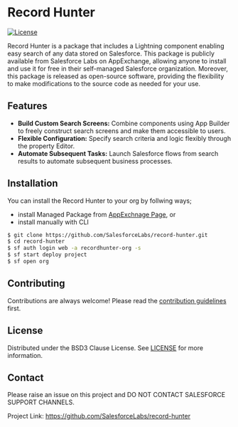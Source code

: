 # Record Hunter

[![License](https://img.shields.io/badge/License-BSD_3--Clause-blue.svg)](https://opensource.org/licenses/BSD-3-Clause)

Record Hunter is a package that includes a Lightning component enabling easy search of any data stored on Salesforce.
This package is publicly available from Salesforce Labs on AppExchange, allowing anyone to install and use it for free in their self-managed Salesforce organization.
Moreover, this package is released as open-source software, providing the flexibility to make modifications to the source code as needed for your use.

## Features

- **Build Custom Search Screens:** Combine components using App Builder to freely construct search screens and make them accessible to users.
- **Flexible Configuration:** Specify search criteria and logic flexibly through the property Editor.
- **Automate Subsequent Tasks:** Launch Salesforce flows from search results to automate subsequent business processes.

## Installation

You can install the Record Hunter to your org by follwing ways;
- install Managed Package from [AppExchnage Page](https://appexchange.salesforce.com/appxListingDetail?listingId=a0N3A00000FR4jTUAT), or
- install manually with CLI

```sh
$ git clone https://github.com/SalesforceLabs/record-hunter.git
$ cd record-hunter
$ sf auth login web -a recordhunter-org -s
$ sf start deploy project
$ sf open org
```

## Contributing

Contributions are always welcome! Please read the [contribution guidelines](https://github.com/SalesforceLabs/record-hunter/blob/main/CONTRIBUTING.md) first.

## License

Distributed under the BSD3 Clause License. See [LICENSE](https://github.com/SalesforceLabs/record-hunter/blob/main/LICENSE) for more information.

## Contact

Please raise an issue on this project and DO NOT CONTACT SALESFORCE SUPPORT CHANNELS.

Project Link: https://github.com/SalesforceLabs/record-hunter
